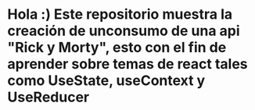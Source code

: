# Hola :) Este repositorio muestra la creación de unconsumo de una api "Rick y Morty", esto con el fin de aprender sobre temas de react tales como UseState, useContext y UseReducer
